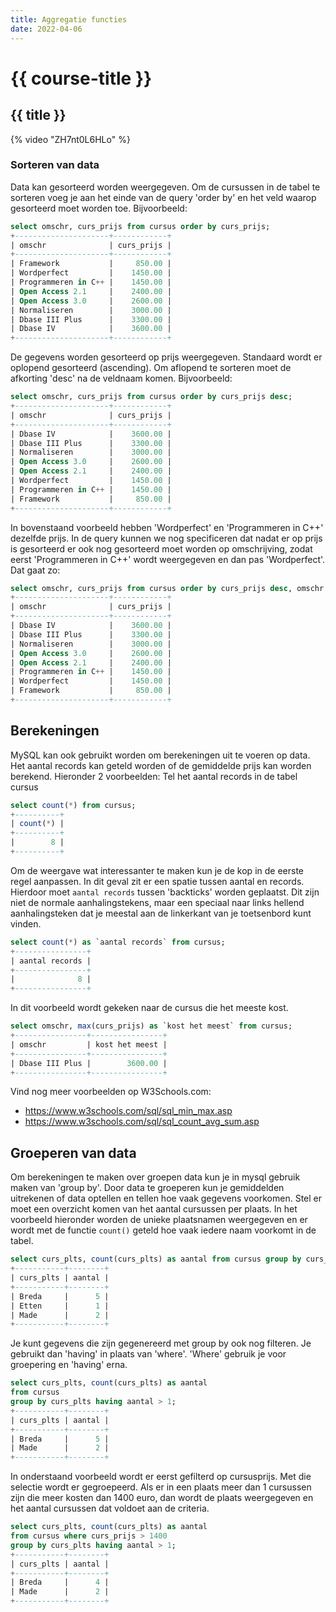 ```yaml
---
title: Aggregatie functies
date: 2022-04-06
---
```


# {{ course-title }}

## {{ title }}

{% video "ZH7nt0L6HLo" %}


### Sorteren van data
Data kan gesorteerd worden weergegeven. Om de cursussen in de tabel te sorteren voeg je aan het einde van de query 'order by' en het veld waarop gesorteerd moet worden toe. Bijvoorbeeld:
```sql
select omschr, curs_prijs from cursus order by curs_prijs; 
+---------------------+------------+
| omschr              | curs_prijs |
+---------------------+------------+
| Framework           |     850.00 |
| Wordperfect         |    1450.00 |
| Programmeren in C++ |    1450.00 |
| Open Access 2.1     |    2400.00 |
| Open Access 3.0     |    2600.00 |
| Normaliseren        |    3000.00 |
| Dbase III Plus      |    3300.00 |
| Dbase IV            |    3600.00 |
+---------------------+------------+
```
De gegevens worden gesorteerd op prijs weergegeven.
Standaard wordt er oplopend gesorteerd (ascending). Om aflopend te sorteren moet de afkorting 'desc' na de veldnaam komen. Bijvoorbeeld:
```sql
select omschr, curs_prijs from cursus order by curs_prijs desc; 
+---------------------+------------+
| omschr              | curs_prijs |
+---------------------+------------+
| Dbase IV            |    3600.00 |
| Dbase III Plus      |    3300.00 |
| Normaliseren        |    3000.00 |
| Open Access 3.0     |    2600.00 |
| Open Access 2.1     |    2400.00 |
| Wordperfect         |    1450.00 |
| Programmeren in C++ |    1450.00 |
| Framework           |     850.00 |
+---------------------+------------+
```
In bovenstaand voorbeeld hebben 'Wordperfect' en 'Programmeren in C++' dezelfde prijs. In de query kunnen we nog specificeren dat nadat er op prijs is gesorteerd er ook nog gesorteerd moet worden op omschrijving, zodat eerst 'Programmeren in C++' wordt weergegeven en dan pas 'Wordperfect'. Dat gaat zo:
```sql
select omschr, curs_prijs from cursus order by curs_prijs desc, omschr asc;
+---------------------+------------+
| omschr              | curs_prijs |
+---------------------+------------+
| Dbase IV            |    3600.00 |
| Dbase III Plus      |    3300.00 |
| Normaliseren        |    3000.00 |
| Open Access 3.0     |    2600.00 |
| Open Access 2.1     |    2400.00 |
| Programmeren in C++ |    1450.00 |
| Wordperfect         |    1450.00 |
| Framework           |     850.00 |
+---------------------+------------+
```
## Berekeningen
MySQL kan ook gebruikt worden om berekeningen uit te voeren op data. Het aantal records kan geteld worden of de gemiddelde prijs kan worden berekend. Hieronder 2 voorbeelden:
Tel het aantal records in de tabel cursus
```sql
select count(*) from cursus;
+----------+
| count(*) |
+----------+
|        8 |
+----------+
```
Om de weergave wat interessanter te maken kun je de kop in de eerste regel aanpassen. In dit geval zit er een spatie tussen aantal en records. Hierdoor moet `aantal records` tussen 'backticks' worden geplaatst. Dit zijn niet de normale aanhalingstekens, maar een speciaal naar links hellend aanhalingsteken dat je meestal aan de linkerkant van je toetsenbord kunt vinden.
```sql
select count(*) as `aantal records` from cursus;
+----------------+
| aantal records |
+----------------+
|              8 |
+----------------+
```
In dit voorbeeld wordt gekeken naar de cursus die het meeste kost.
```sql
select omschr, max(curs_prijs) as `kost het meest` from cursus;
+----------------+----------------+
| omschr         | kost het meest |
+----------------+----------------+
| Dbase III Plus |        3600.00 |
+----------------+----------------+
```
Vind nog meer voorbeelden op W3Schools.com:
* https://www.w3schools.com/sql/sql_min_max.asp
* https://www.w3schools.com/sql/sql_count_avg_sum.asp

## Groeperen van data
Om berekeningen te maken over groepen data kun je in mysql gebruik maken van 'group by'. Door data te groeperen kun je gemiddelden uitrekenen of data optellen en tellen hoe vaak gegevens voorkomen.
Stel er moet een overzicht komen van het aantal cursussen per plaats. In het voorbeeld hieronder worden de unieke plaatsnamen weergegeven en er wordt met de functie <code>count()</code> geteld hoe vaak iedere naam voorkomt in de tabel.
```sql
select curs_plts, count(curs_plts) as aantal from cursus group by curs_plts;
+-----------+--------+
| curs_plts | aantal |
+-----------+--------+
| Breda     |      5 |
| Etten     |      1 |
| Made      |      2 |
+-----------+--------+
```
Je kunt gegevens die zijn gegenereerd met group by ook nog filteren. Je gebruikt dan 'having' in plaats van 'where'. 'Where' gebruik je voor groepering en 'having' erna.
```sql
select curs_plts, count(curs_plts) as aantal 
from cursus 
group by curs_plts having aantal > 1;
+-----------+--------+
| curs_plts | aantal |
+-----------+--------+
| Breda     |      5 |
| Made      |      2 |
+-----------+--------+
```

In onderstaand voorbeeld wordt er eerst gefilterd op cursusprijs. Met die selectie wordt er gegroepeerd. Als er in een plaats meer dan 1 cursussen zijn die meer kosten dan 1400 euro, dan wordt de plaats weergegeven en het aantal cursussen dat voldoet aan de criteria. 
```sql
select curs_plts, count(curs_plts) as aantal 
from cursus where curs_prijs > 1400 
group by curs_plts having aantal > 1;
+-----------+--------+
| curs_plts | aantal |
+-----------+--------+
| Breda     |      4 |
| Made      |      2 |
+-----------+--------+
```


